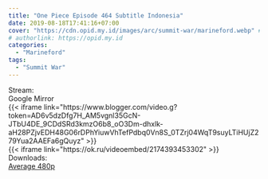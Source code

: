 ```yaml
---
title: "One Piece Episode 464 Subtitle Indonesia"
date: 2019-08-18T17:41:16+07:00
cover: "https://cdn.opid.my.id/images/arc/summit-war/marineford.webp" # Optional, cover
# authorlink: https://opid.my.id
categories:
  - "Marineford"
tags:
  - "Summit War"
---
```

<div class="ui menu violet borderless inverted">
  <div class="header item active">
        Stream:
    </div>
  <a class="active item" data-tab="google">
    <i class="google drive icon"></i> Google
  </a>
  <a class="item nounderline" data-tab="mirror">
    <i class="odnoklassniki icon"></i> Mirror
  </a>
</div>
<div class="ui bottom attached tab segment active" style="border:0 !important;" data-tab="google">
{{< iframe link="https://www.blogger.com/video.g?token=AD6v5dzDfg7H_AM5vgnl35GcN-JTbU4DE_9CDdSRd3kmzO6b8_oO3Dm-dhxlk-aH28PZjvEDH48G06rDPhYiuwVhTefPdbq0Vn8S_0TZrj04WqT9suyLTiHUjZ279Yua2AAEFa6gQuyz" >}}
</div>
<div class="ui bottom attached tab segment" style="border:0 !important;" data-tab="mirror">
{{< iframe link="https://ok.ru/videoembed/2174393453302" >}}
</div>
<div class="ui menu violet borderless inverted">
  <div class="header item active">
        Downloads:
    </div>
  <a class="item nounderline" href="https://ouo.io/50963" target="_blank" rel="dofollow"><i class="google drive icon"></i>
    Average 480p</a>
</div>